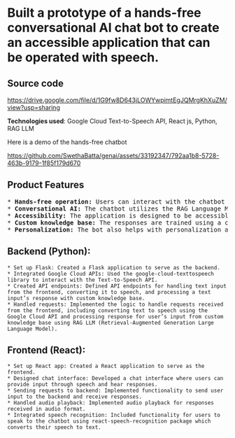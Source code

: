 # Built a prototype of a hands-free conversational AI chat bot to create an accessible application that can be operated with speech.

## Source code
https://drive.google.com/file/d/1G9fw8D643jLOWYwpimtEgJQMrgKhXuZM/view?usp=sharing

**Technologies used**: Google Cloud Text-to-Speech API, React js, Python, RAG LLM

Here is a demo of the hands-free chatbot

https://github.com/SwethaBatta/genai/assets/33192347/792aa1b8-5728-463b-9179-1f85f179d670


## Product Features
<pre>
* <b>Hands-free operation:</b> Users can interact with the chatbot using speech input, eliminating the need for manual input.
* <b>Conversational AI:</b> The chatbot utilizes the RAG Language Model architecture to generate contextually relevant responses to user queries.
* <b>Accessibility:</b> The application is designed to be accessible to users with disabilities, particularly those with mobility impairments who may have difficulty using traditional input methods.
* <b>Custom knowledge base:</b> The responses are trained using a custom knowledge base which helps users with easy access to frequently requested information.
* <b>Personalization:</b> The bot also helps with personalization as it provides information related to the user's account and assists the user in completing tasks that would otherwise require the user to navigate to the website or app. 
</pre>

## Backend (Python):
```
* Set up Flask: Created a Flask application to serve as the backend.
* Integrated Google Cloud APIs: Used the google-cloud-texttospeech library to interact with the Text-to-Speech API.
* Created API endpoints: Defined API endpoints for handling text input from the frontend, converting it to speech, and processing a text input’s response with custom knowledge base.
* Handled requests: Implemented the logic to handle requests received from the frontend, including converting text to speech using the Google Cloud API and processing response for user’s input from custom knowledge base using RAG LLM (Retrieval-Augmented Generation Large Language Model).
```

## Frontend (React):
```
* Set up React app: Created a React application to serve as the frontend.
* Designed chat interface: Developed a chat interface where users can provide input through speech and hear responses.
* Sending requests to backend: Implemented functionality to send user input to the backend and receive responses.
* Handled audio playback: Implemented audio playback for responses received in audio format.
* Integrated speech recognition: Included functionality for users to speak to the chatbot using react-speech-recognition package which converts their speech to text.
```
